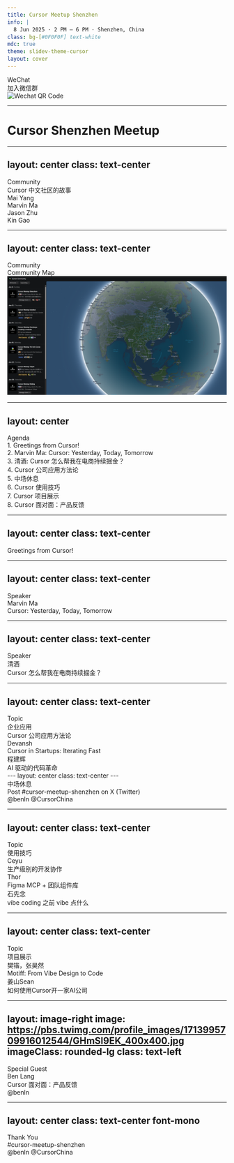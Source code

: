 ```yaml
---
title: Cursor Meetup Shenzhen
info: |
  8 Jun 2025 · 2 PM – 6 PM · Shenzhen, China
class: bg-[#0F0F0F] text-white
mdc: true
theme: slidev-theme-cursor
layout: cover
---
```

<div class="text-center">
  <div class="text-2xl text-gray-500 tracking-wider uppercase mb-4">WeChat</div>
  <div class="text-6xl mb-6">加入微信群</div>

  <img src="./assets/slides_qr.png" alt="Wechat QR Code" class="mx-auto w-64 h-64 rounded-lg mt-8 border border-gray-800" />
</div>

---

<GlowBackground>
  <h1 class="text-6xl md:text-8xl font-bold tracking-tight text-white">Cursor Shenzhen Meetup</h1>
</GlowBackground>

---
layout: center
class: text-center
---
<div class="text-2xl text-gray-500 tracking-wider uppercase mb-4">Community</div>
<div class="text-6xl mb-6">Cursor 中文社区的故事</div>

<div class="grid grid-cols-2 gap-4 mt-10 text-xl max-w-xl mx-auto font-mono">
  <div class="p-4 border border-gray-800 rounded-lg bg-[#181818]">Mai Yang</div>
  <div class="p-4 border border-gray-800 rounded-lg bg-[#181818]">Marvin Ma</div>
  <div class="p-4 border border-gray-800 rounded-lg bg-[#181818]">Jason Zhu</div>
  <div class="p-4 border border-gray-800 rounded-lg bg-[#181818]">Kin Gao</div>
</div>

---
layout: center
class: text-center
---
<div class="text-2xl text-gray-500 tracking-wider uppercase mb-4">Community</div>
<div class="text-6xl mb-6">Community Map</div>

<a href="https://lu.ma/cursorcommunity/map" target="_blank" class="block mt-8">
  <img src="./assets/map.png" alt="Community Map" class="mx-auto my-auto rounded-lg shadow-lg max-h-[60vh] border border-gray-800" />
</a>

---
layout: center
---
<div class="text-2xl text-gray-500 tracking-wider uppercase mb-4 text-center">Agenda</div>
<div class="flex flex-col gap-y-4 mt-8 max-w-2xl mx-auto text-lg">
  <div class="flex items-center p-2">
    <span class="w-8 mr-3 text-gray-600 font-mono">1.</span>
    <span class="text-gray-300">Greetings from Cursor!</span>
  </div>
  <div class="flex items-center p-2">
    <span class="w-8 mr-3 text-gray-600 font-mono">2.</span>
    <span class="text-gray-300">Marvin Ma: Cursor: Yesterday, Today, Tomorrow</span>
  </div>
  <div class="flex items-center p-2">
    <span class="w-8 mr-3 text-gray-600 font-mono">3.</span>
    <span class="text-gray-300">清酒: Cursor 怎么帮我在电商持续掘金？</span>
  </div>
  <div class="flex items-center p-2">
    <span class="w-8 mr-3 text-gray-600 font-mono">4.</span>
    <span class="text-gray-300">Cursor 公司应用方法论</span>
  </div>
  <div class="flex items-center p-2">
    <span class="w-8 mr-3 text-gray-600 font-mono">5.</span>
    <span class="text-gray-300">中场休息</span>
  </div>
  <div class="flex items-center p-2">
    <span class="w-8 mr-3 text-gray-600 font-mono">6.</span>
    <span class="text-gray-300">Cursor 使用技巧</span>
  </div>
  <div class="flex items-center p-2">
    <span class="w-8 mr-3 text-gray-600 font-mono">7.</span>
    <span class="text-gray-300">Cursor 项目展示</span>
  </div>
  <div class="flex items-center p-2">
    <span class="w-8 mr-3 text-gray-600 font-mono">8.</span>
    <span class="text-gray-300">Cursor 面对面：产品反馈</span>
  </div>
</div>

---
layout: center
class: text-center
---
<div class="text-6xl">Greetings from Cursor!</div>

---
layout: center
class: text-center
---
<div class="text-2xl text-gray-500 tracking-wider uppercase mb-4">Speaker</div>
<div class="text-6xl mb-6">Marvin Ma</div>
<div class="text-2xl text-blue-400">Cursor: Yesterday, Today, Tomorrow</div>

---
layout: center
class: text-center
---
<div class="text-2xl text-gray-500 tracking-wider uppercase mb-4">Speaker</div>
<div class="text-6xl mb-6">清酒</div>
<div class="text-2xl text-blue-400">Cursor 怎么帮我在电商持续掘金？</div>

---
layout: center
class: text-center
---
<div class="text-2xl text-gray-500 tracking-wider uppercase mb-4">Topic</div>
<div class="text-6xl mb-6">企业应用</div>
<div class="text-2xl text-blue-400">Cursor 公司应用方法论</div>

<div class="grid md:grid-cols-2 gap-8 mt-12 text-center text-2xl font-light">
  <div>
    <div class="font-normal text-3xl mb-2">Devansh</div>
    <div class="text-gray-400">Cursor in Startups: Iterating Fast</div>
  </div>
  <div>
    <div class="font-normal text-3xl mb-2">程建辉</div>
    <div class="text-gray-400">AI 驱动的代码革命</div>
  </div>
</div>
---
layout: center
class: text-center
---
<div class="text-6xl mb-6">中场休息</div>
<div class="text-2xl text-gray-400">
  Post <span class="text-blue-400 font-mono">#cursor-meetup-shenzhen</span> on X (Twitter)
</div>
<div class="mt-4 text-xl text-gray-500 font-mono flex items-center justify-center gap-4">
  <span><carbon:logo-x /> @benln</span>
  <span><carbon:logo-x /> @CursorChina</span>
</div>

---
layout: center
class: text-center
---
<div class="text-2xl text-gray-500 tracking-wider uppercase mb-4">Topic</div>
<div class="text-6xl mb-6">使用技巧</div>

<div class="grid md:grid-cols-3 gap-8 mt-12 text-center text-2xl font-light">
  <div>
    <div class="font-normal text-3xl mb-2">Ceyu</div>
    <div class="text-gray-400 text-xl">生产级别的开发协作</div>
  </div>
  <div>
    <div class="font-normal text-3xl mb-2">Thor</div>
    <div class="text-gray-400 text-xl">Figma MCP + 团队组件库</div>
  </div>
  <div>
    <div class="font-normal text-3xl mb-2">石先念</div>
    <div class="text-gray-400 text-xl">vibe coding 之前 vibe 点什么</div>
  </div>
</div>

---
layout: center
class: text-center
---
<div class="text-2xl text-gray-500 tracking-wider uppercase mb-4">Topic</div>
<div class="text-6xl mb-6">项目展示</div>

<div class="grid md:grid-cols-2 gap-8 mt-12 text-center text-2xl font-light">
  <div>
    <div class="font-normal text-3xl mb-2">樊锴，张昊然</div>
    <div class="text-gray-400 text-xl">Motiff: From Vibe Design to Code</div>
  </div>
  <div>
    <div class="font-normal text-3xl mb-2">姜山Sean</div>
    <div class="text-gray-400 text-xl">如何使用Cursor开一家AI公司</div>
  </div>
</div>

---
layout: image-right
image: https://pbs.twimg.com/profile_images/1713995709916012544/GHmSl9EK_400x400.jpg
imageClass: rounded-lg
class: text-left
---
<div class="text-2xl text-gray-500 tracking-wider uppercase mb-4">Special Guest</div>
<div class="text-6xl mb-6">Ben Lang</div>
<div class="text-2xl text-blue-400">Cursor 面对面：产品反馈</div>

<div class="text-xl mt-8 flex items-center gap-2 font-mono text-gray-400">
  <carbon:logo-x /> @benln
</div>

---
layout: center
class: text-center font-mono
---
<div class="text-5xl mb-8">Thank You</div>

<div class="text-2xl text-blue-400 font-mono">
  #cursor-meetup-shenzhen
</div>
<div class="flex justify-center space-x-6 mt-6 text-xl text-gray-500 items-center">
  <span><carbon:logo-x /> @benln</span>
  <span><carbon:logo-x /> @CursorChina</span>
</div>